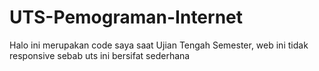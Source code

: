 # UTS-Pemograman-Internet
Halo ini merupakan code saya saat Ujian Tengah Semester, web ini tidak responsive sebab uts ini bersifat sederhana
